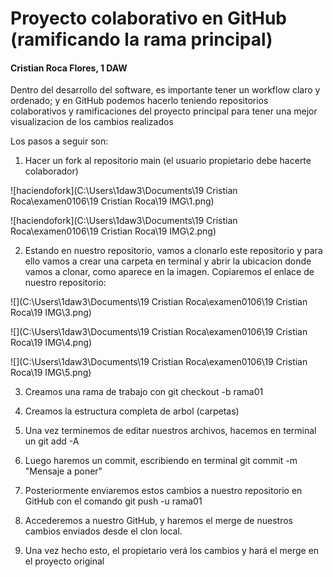 # Proyecto colaborativo en GitHub (ramificando la rama principal)  
#### Cristian Roca Flores, 1 DAW


Dentro del desarrollo del software, es importante tener un workflow claro y ordenado; y en GitHub podemos hacerlo teniendo repositorios colaborativos y ramificaciones del proyecto principal para tener una mejor visualizacion de los cambios realizados

Los pasos a seguir son:

1. Hacer un fork al repositorio main (el usuario propietario debe hacerte colaborador)

![haciendofork](C:\Users\1daw3\Documents\19 Cristian Roca\examen0106\19 Cristian Roca\19 IMG\1.png)

![haciendofork](C:\Users\1daw3\Documents\19 Cristian Roca\examen0106\19 Cristian Roca\19 IMG\2.png)

2. Estando en nuestro repositorio, vamos a clonarlo este repositorio y para ello vamos a crear una carpeta en terminal y abrir la ubicacion donde vamos a clonar, como aparece en la imagen. Copiaremos el enlace de nuestro repositorio:

![](C:\Users\1daw3\Documents\19 Cristian Roca\examen0106\19 Cristian Roca\19 IMG\3.png)

![](C:\Users\1daw3\Documents\19 Cristian Roca\examen0106\19 Cristian Roca\19 IMG\4.png)

![](C:\Users\1daw3\Documents\19 Cristian Roca\examen0106\19 Cristian Roca\19 IMG\5.png)

3. Creamos una rama de trabajo con git checkout -b rama01

4. Creamos la estructura completa de arbol (carpetas)

5. Una vez terminemos de editar nuestros archivos, hacemos en terminal un git add -A

6. Luego haremos un commit, escribiendo en terminal git commit -m "Mensaje a poner"

7. Posteriormente enviaremos estos cambios a nuestro repositorio en GitHub con el comando git push -u rama01

8. Accederemos a nuestro GitHub, y haremos el merge de nuestros cambios enviados desde el clon local. 

9. Una vez hecho esto, el propietario verá los cambios y hará el merge en el proyecto original 



